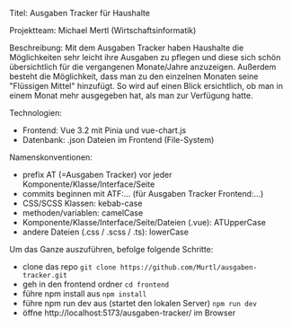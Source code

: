Titel: Ausgaben Tracker für Haushalte

Projektteam: Michael Mertl (Wirtschaftsinformatik)

Beschreibung: Mit dem Ausgaben Tracker haben Haushalte die Möglichkeiten sehr leicht ihre Ausgaben zu pflegen und diese sich schön übersichtlich für die vergangenen Monate/Jahre anzuzeigen. Außerdem besteht die Möglichkeit, dass man zu den einzelnen Monaten seine "Flüssigen Mittel" hinzufügt. So wird auf einen Blick ersichtlich, ob man in einem Monat mehr ausgegeben hat, als man zur Verfügung hatte.

Technologien:

- Frontend: Vue 3.2 mit Pinia und vue-chart.js
- Datenbank: .json Dateien im Frontend (File-System)

Namenskonventionen:

- prefix AT (=Ausgaben Tracker) vor jeder Komponente/Klasse/Interface/Seite
- commits beginnen mit ATF:... (für Ausgaben Tracker Frontend:...)
- CSS/SCSS Klassen: kebab-case
- methoden/variablen: camelCase
- Komponente/Klasse/Interface/Seite/Dateien (.vue): ATUpperCase
- andere Dateien (.css / .scss / .ts): lowerCase

Um das Ganze auszuführen, befolge folgende Schritte:
- clone das repo
  `git clone https://github.com/Murtl/ausgaben-tracker.git`
- geh in den frontend ordner
  `cd frontend`
- führe npm install aus
  `npm install`
- führe npm run dev aus (startet den lokalen Server)
  `npm run dev`
- öffne http://localhost:5173/ausgaben-tracker/ im Browser
